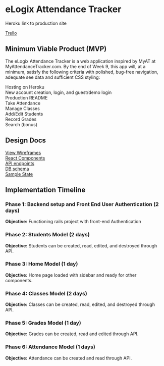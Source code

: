 # eLogix Attendance Tracker

Heroku link to production site  

[Trello](https://trello.com/b/rrHLWELE/elogix-attendance-tracker)  

## Minimum Viable Product (MVP)

The eLogix Attendance Tracker is a web application inspired by MyAT at MyAttendanceTracker.com. By the end of Week 9, this app will, at a minimum, satisfy the following criteria with polished, bug-free navigation, adequate see data and sufficient CSS styling:  

Hosting on Heroku  
New account creation, login, and guest/demo login  
Production README  
Take Attendance  
Manage Classes  
Add/Edit Students  
Record Grades  
Search (bonus)  

## Design Docs

[View Wireframes](./wireframes/)  
[React Components](./component-hierarchy.md)  
[API endpoints](./api-endpoints.md)  
[DB schema](./schema.md)  
[Sample State](./sample-state.md)  

## Implementation Timeline

### Phase 1: Backend setup and Front End User Authentication (2 days)
**Objective:** Functioning rails project with front-end Authentication

### Phase 2: Students Model (2 days)
**Objective:** Students can be created, read, edited, and destroyed through API.

### Phase 3: Home Model (1 day)
**Objective:** Home page loaded with sidebar and ready for other components.

### Phase 4: Classes Model (2 days)
**Objective:** Classes can be created, read, edited, and destroyed through API.

### Phase 5: Grades Model (1 day)
**Objective:** Grades can be created, read and edited through API.

### Phase 6: Attendance Model (1 days)
**Objective:** Attendance can be created and read through API.
